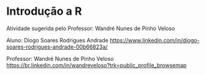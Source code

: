 # Introdução a R
Atividade sugerida pelo Professor: Wandré Nunes de Pinho Veloso

Aluno: Diogo Soares Rodrigues Andrade
https://www.linkedin.com/in/diogo-soares-rodrigues-andrade-00b66823a/

Professor: Wandré Nunes de Pinho Veloso
https://br.linkedin.com/in/wandreveloso?trk=public_profile_browsemap
